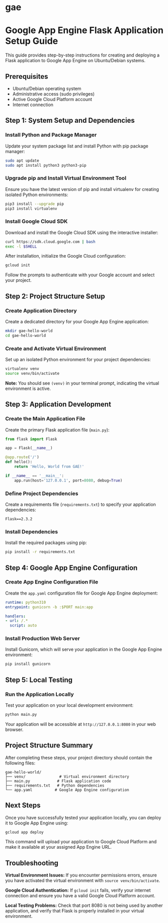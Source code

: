 # gae

# Google App Engine Flask Application Setup Guide

This guide provides step-by-step instructions for creating and deploying a Flask application to Google App Engine on Ubuntu/Debian systems.

## Prerequisites

- Ubuntu/Debian operating system
- Administrative access (sudo privileges)
- Active Google Cloud Platform account
- Internet connection

## Step 1: System Setup and Dependencies

### Install Python and Package Manager
Update your system package list and install Python with pip package manager:

```bash
sudo apt update
sudo apt install python3 python3-pip
```

### Upgrade pip and Install Virtual Environment Tool
Ensure you have the latest version of pip and install virtualenv for creating isolated Python environments:

```bash
pip3 install --upgrade pip
pip3 install virtualenv
```

### Install Google Cloud SDK
Download and install the Google Cloud SDK using the interactive installer:

```bash
curl https://sdk.cloud.google.com | bash
exec -l $SHELL
```

After installation, initialize the Google Cloud configuration:

```bash
gcloud init
```

Follow the prompts to authenticate with your Google account and select your project.

## Step 2: Project Structure Setup

### Create Application Directory
Create a dedicated directory for your Google App Engine application:

```bash
mkdir gae-hello-world
cd gae-hello-world
```

### Create and Activate Virtual Environment
Set up an isolated Python environment for your project dependencies:

```bash
virtualenv venv
source venv/bin/activate
```

**Note:** You should see `(venv)` in your terminal prompt, indicating the virtual environment is active.

## Step 3: Application Development

### Create the Main Application File
Create the primary Flask application file (`main.py`):

```python
from flask import Flask

app = Flask(__name__)

@app.route('/')
def hello():
    return 'Hello, World from GAE!'

if __name__ == '__main__':
    app.run(host='127.0.0.1', port=8080, debug=True)
```

### Define Project Dependencies
Create a requirements file (`requirements.txt`) to specify your application dependencies:

```
Flask==2.3.2
```

### Install Dependencies
Install the required packages using pip:

```bash
pip install -r requirements.txt
```

## Step 4: Google App Engine Configuration

### Create App Engine Configuration File
Create the `app.yaml` configuration file for Google App Engine deployment:

```yaml
runtime: python310
entrypoint: gunicorn -b :$PORT main:app

handlers:
- url: /.*
  script: auto
```

### Install Production Web Server
Install Gunicorn, which will serve your application in the Google App Engine environment:

```bash
pip install gunicorn
```

## Step 5: Local Testing

### Run the Application Locally
Test your application on your local development environment:

```bash
python main.py
```

Your application will be accessible at `http://127.0.0.1:8080` in your web browser.

## Project Structure Summary

After completing these steps, your project directory should contain the following files:

```
gae-hello-world/
├── venv/               # Virtual environment directory
├── main.py            # Flask application code
├── requirements.txt   # Python dependencies
└── app.yaml          # Google App Engine configuration
```

## Next Steps

Once you have successfully tested your application locally, you can deploy it to Google App Engine using:

```bash
gcloud app deploy
```

This command will upload your application to Google Cloud Platform and make it available at your assigned App Engine URL.

## Troubleshooting

**Virtual Environment Issues:** If you encounter permissions errors, ensure you have activated the virtual environment with `source venv/bin/activate`.

**Google Cloud Authentication:** If `gcloud init` fails, verify your internet connection and ensure you have a valid Google Cloud Platform account.

**Local Testing Problems:** Check that port 8080 is not being used by another application, and verify that Flask is properly installed in your virtual environment.
